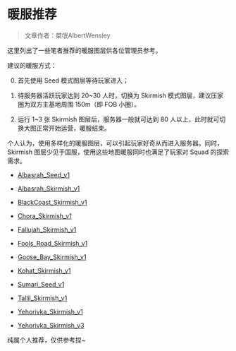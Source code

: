 # 暖服推荐

> 文章作者：桀氓AlbertWensley

这里列出了一些笔者推荐的暖服图层供各位管理员参考。

建议的暖服方式：

0. 首先使用 Seed 模式图层等待玩家进入；

0. 待服务器活跃玩家达到 20~30 人时，切换为 Skirmish 模式图层，建议压家圈为双方主基地周围 150m（即 FOB 小圈）。

0. 运行 1~3 张 Skirmish 图层后，服务器一般就可达到 80 人以上，此时就可切换大图正常开始运营，暖服结束。

个人认为，使用多样化的暖服图层，可以引起玩家好奇从而进入服务器。同时，Skirmish 图层少见于国服，使用这些地图暖服同时也满足了玩家对 Squad 的探索需求。

- [Albasrah_Seed_v1](/Map/Al_Basrah/#al-basrah-seed-v1)

- [Albasrah_Skirmish_v1](/Map/Al_Basrah/#al-basrah-skirmish-v1)

- [BlackCoast_Skirmish_v1](/Map/Black_Coast/#black-coast-skirmish-v1)

- [Chora_Skirmish_v1](/Map/Chora/#chora-skirmish-v1)

- [Fallujah_Skirmish_v1](/Map/Fallujah/#fallujah-skirmish-v1)

- [Fools_Road_Skirmish_v1](/Map/Fools_Road/#fools-road-skirmish-v1)

- [Goose_Bay_Skirmish_v1](/Map/Goose_Bay/#goose-bay-skirmish-v1)

- [Kohat_Skirmish_v1](/Map/Kohat_Toi/#kohat-toi-skirmish-v1)

- [Sumari_Seed_v1](/Map/Sumari_Bala/#sumari-bala-seed-v1)

- [Tallil_Skirmish_v1](/Map/Tallil_Outskirts/#tallil-outskirts-seed-v1)

- [Yehorivka_Skirmish_v1](/Map/Yehorivka/#yehorivka-skirmish-v1)

- [Yehorivka_Skirmish_v3](/Map/Yehorivka/#yehorivka-skirmish-v3)

纯属个人推荐，仅供参考捏~